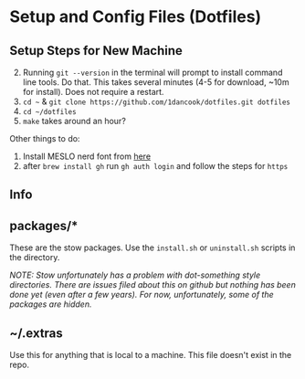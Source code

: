 # Setup and Config Files (Dotfiles)

## Setup Steps for New Machine

2. Running `git --version` in the terminal will prompt to install command line tools. Do that. This takes several minutes (4-5 for download, ~10m for install). Does not require a restart.
3. `cd ~` & `git clone https://github.com/1dancook/dotfiles.git dotfiles`
4. `cd ~/dotfiles`
5. `make` takes around an hour?

Other things to do:
1. Install MESLO nerd font from [here](https://www.nerdfonts.com/font-downloads)
2. after `brew install gh` run `gh auth login` and follow the steps for `https`

## Info

## packages/*
These are the stow packages. Use the `install.sh` or `uninstall.sh` scripts in the directory.

*NOTE: Stow unfortunately has a problem with dot-something style directories. There are issues filed about this on github but nothing has been done yet (even after a few years). For now, unfortunately, some of the packages are hidden.*

## ~/.extras
Use this for anything that is local to a machine. This file doesn't exist in the repo.



